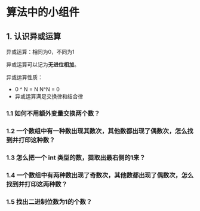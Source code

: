 # 算法中的小组件

## 1. 认识异或运算

异或运算：相同为0，不同为1

异或运算可以记为**无进位相加**。



异或运算性质：

* 0 ^ N = N    N^N = 0
* 异或运算满足交换律和结合律



### 1.1 如何不用额外变量交换两个数？



### 1.2 一个数组中有一种数出现其数次，其他数都出现了偶数次，怎么找到并打印这种数？



### 1.3 怎么把一个 int 类型的数，提取出最右侧的1来？



### 1.4 一个数组中有两种数出现了奇数次，其他数都出现了偶数次，怎么找到并打印这两种数？



### 1.5 找出二进制位数为1的个数？





